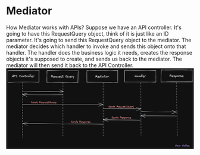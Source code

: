 # Mediator
How Mediator works with APIs?
Suppose we have an API controller. It's going to have this RequestQuery object, think of it is just like an ID parameter. It's going to send this RequestQuery object to the mediator. The mediator decides which handler to invoke and sends this object onto that handler. The handler does the business logic it needs, creates the response objects it's supposed to create, and sends us back to the mediator. The mediator will then send it back to the API Controller. 
<img src="Img/Untitled-2022-01-31-1924.png">
